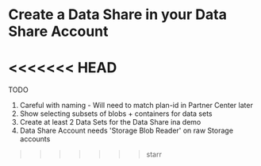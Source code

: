 # Create a Data Share in your Data Share Account

<<<<<<< HEAD
=======
TODO

1. Careful with naming - Will need to match plan-id in Partner Center later
1. Show selecting subsets of blobs + containers for data sets
1. Create at least 2 Data Sets for the Data Share ina demo
1. Data Share Account needs 'Storage Blob Reader' on raw Storage accounts

>>>>>>> starr
